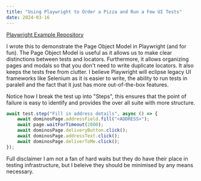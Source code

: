 ```yaml
---
title: "Using Playwright to Order a Pizza and Run a Few UI Tests"
date: 2024-03-16
---
```

[Playwright Example Repository](https://github.com/Joshua850/playwright-example.git)

I wrote this to demonstrate the Page Object Model in Playwright (and for fun). The Page Object Model is useful as it allows us to make clear distinctions between tests and locators. Furthermore, it allows organizing pages and modals so that you don't need to write duplicate locators. It also keeps the tests free from clutter. I believe Playwright will eclipse legacy UI frameworks like Selenium as it is easier to write, the ability to run tests in paralell and the fact that it just has more out-of-the-box features.

Notice how I break the test up into "Steps", this ensures that the point of failure is easy to identify and provides the over all suite with more structure.

```javascript
await test.step("Fill in address details", async () => {
    await dominosPage.addressField.fill("<ADDRESS>");
    await page.waitForTimeout(2000);
    await dominosPage.deliveryButton.click();
    await dominosPage.addressText.click();
    await dominosPage.deliverToMe.click();
});
```
Full disclaimer I am not a fan of hard waits but they do have their place in testing infrastructure, but I beleive they should be minimised by any means necessary.


